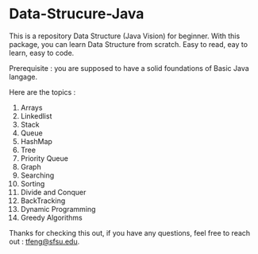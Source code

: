 # Data-Strucure-Java
This is a repository Data Structure (Java Vision) for beginner. 
With this package, you can learn Data Structure from scratch.
Easy to read, eay to learn, easy to code. 

Prerequisite : you are supposed to have a solid foundations of Basic Java langage.

Here are the topics : 
1. Arrays
2. Linkedlist
3. Stack
4. Queue
5. HashMap
6. Tree
7. Priority Queue
8. Graph
9. Searching
10. Sorting
11. Divide and Conquer
12. BackTracking
13. Dynamic Programming
14. Greedy Algorithms

Thanks for checking this out, if you have any questions, feel free to reach out : tfeng@sfsu.edu. 
